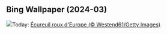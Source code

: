 ## Bing Wallpaper (2024-03)
![](https://www.bing.com/th?id=OHR.LeapingSquirrel_FR-CA0527057560_UHD.jpg&w=1000)Today: [Écureuil roux d'Europe (© Westend61/Getty Images)](https://www.bing.com/th?id=OHR.LeapingSquirrel_FR-CA0527057560_UHD.jpg)